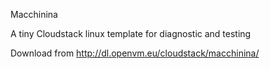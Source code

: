 Macchinina

A tiny Cloudstack linux template for diagnostic and testing

Download from http://dl.openvm.eu/cloudstack/macchinina/
